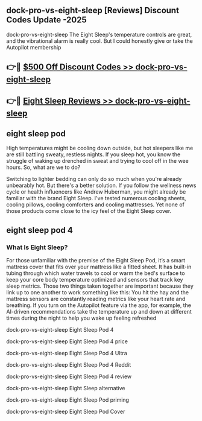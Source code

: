 ## dock-pro-vs-eight-sleep [Reviews​] Discount Codes Update -2025

dock-pro-vs-eight-sleep The Eight Sleep's temperature controls are great, and the vibrational alarm is really cool. But I could honestly give or take the Autopilot membership

## 👉🔴 [$500 Off Discount Codes >> dock-pro-vs-eight-sleep](http://download.freeplayer.one?title=dock-pro-vs-eight-sleep&ref=18-ES)

## 👉🔴 [Eight Sleep Reviews >> dock-pro-vs-eight-sleep](http://download.freeplayer.one?title=dock-pro-vs-eight-sleep&ref=18-ES)

## eight sleep pod

High temperatures might be cooling down outside, but hot sleepers like me are still battling sweaty, restless nights. If you sleep hot, you know the struggle of waking up drenched in sweat and trying to cool off in the wee hours. So, what are we to do?

Switching to lighter bedding can only do so much when you're already unbearably hot. But there's a better solution. If you follow the wellness news cycle or health influencers like Andrew Huberman, you might already be familiar with the brand Eight Sleep. I've tested numerous cooling sheets, cooling pillows, cooling comforters and cooling mattresses. Yet none of those products come close to the icy feel of the Eight Sleep cover.

## eight sleep pod 4

### What Is Eight Sleep?

For those unfamiliar with the premise of the Eight Sleep Pod, it’s a smart mattress cover that fits over your mattress like a fitted sheet. It has built-in tubing through which water travels to cool or warm the bed's surface to keep your core body temperature optimized and sensors that track key sleep metrics. Those two things taken together are important because they link up to one another to work something like this: You hit the hay and the mattress sensors are constantly reading metrics like your heart rate and breathing. If you turn on the Autopilot feature via the app, for example, the AI-driven recommendations take the temperature up and down at different times during the night to help you wake up feeling refreshed

dock-pro-vs-eight-sleep Eight Sleep Pod 4

dock-pro-vs-eight-sleep Eight Sleep Pod 4 price

dock-pro-vs-eight-sleep Eight Sleep Pod 4 Ultra

dock-pro-vs-eight-sleep Eight Sleep Pod 4 Reddit

dock-pro-vs-eight-sleep Eight Sleep Pod 4 review

dock-pro-vs-eight-sleep Eight Sleep alternative

dock-pro-vs-eight-sleep Eight Sleep Pod priming

dock-pro-vs-eight-sleep Eight Sleep Pod Cover